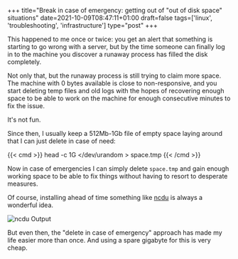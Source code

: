 +++
title="Break in case of emergency: getting out of \"out of disk space\" situations"
date=2021-10-09T08:47:11+01:00
draft=false
tags=['linux', 'troubleshooting', 'infrastructure']
type="post"
+++

This happened to me once or twice: you get an alert that something is starting to go wrong with a server, but by the time someone can finally log in to the machine you discover a runaway process has filled the disk completely.

Not only that, but the runaway process is still trying to claim more space. The machine with 0 bytes available is close to non-responsive, and you start deleting temp files and old logs with the hopes of recovering enough space to be able to work on the machine for enough consecutive minutes to fix the issue.

It's not fun.

Since then, I usually keep a 512Mb-1Gb file of empty space laying around that I can just delete in case of need:

{{< cmd >}}
head -c 1G </dev/urandom > space.tmp
{{< /cmd >}}

Now in case of emergencies I can simply delete `space.tmp` and gain enough working space to be able to fix things without having to resort to desperate measures.

Of course, installing ahead of time something like  [ncdu](https://dev.yorhel.nl/ncdu) is always a wonderful idea. 

![ncdu Output](/images/ncdu_output.png)

But even then, the "delete in case of emergency" approach has made my life easier more than once. And using a spare gigabyte for this is very cheap.  
